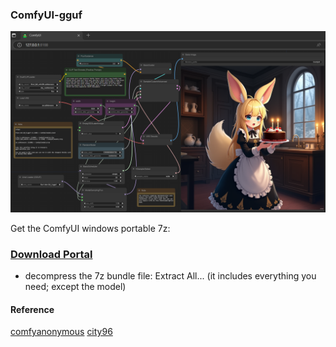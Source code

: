 ### ComfyUI-gguf
![screenshot](gguf.png)

Get the ComfyUI windows portable 7z:
### [Download Portal](https://github.com/calcuis/gguf-comfy/releases/download/0.0.1/ComfyUI_GGUF_windows_portable.7z)
- decompress the 7z bundle file: Extract All... (it includes everything you need; except the model)
#### Reference
[comfyanonymous](https://github.com/comfyanonymous/ComfyUI)
[city96](https://github.com/city96/ComfyUI-GGUF)
